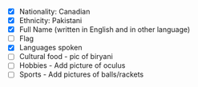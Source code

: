 - [x] Nationality: Canadian
- [x] Ethnicity: Pakistani
- [x] Full Name (written in English and in other language)
- [ ] Flag
- [x] Languages spoken
- [ ] Cultural food - pic of biryani
- [ ] Hobbies - Add picture of oculus
- [ ] Sports - Add pictures of balls/rackets
